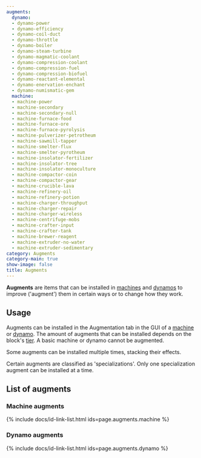 ```yaml
---
augments:
  dynamo:
  - dynamo-power
  - dynamo-efficiency
  - dynamo-coil-duct
  - dynamo-throttle
  - dynamo-boiler
  - dynamo-steam-turbine
  - dynamo-magmatic-coolant
  - dynamo-compression-coolant
  - dynamo-compression-fuel
  - dynamo-compression-biofuel
  - dynamo-reactant-elemental
  - dynamo-enervation-enchant
  - dynamo-numismatic-gem
  machine:
  - machine-power
  - machine-secondary
  - machine-secondary-null
  - machine-furnace-food
  - machine-furnace-ore
  - machine-furnace-pyrolysis
  - machine-pulverizer-petrotheum
  - machine-sawmill-tapper
  - machine-smelter-flux
  - machine-smelter-pyrotheum
  - machine-insolator-fertilizer
  - machine-insolator-tree
  - machine-insolator-monoculture
  - machine-compactor-coin
  - machine-compactor-gear
  - machine-crucible-lava
  - machine-refinery-oil
  - machine-refinery-potion
  - machine-charger-throughput
  - machine-charger-repair
  - machine-charger-wireless
  - machine-centrifuge-mobs
  - machine-crafter-input
  - machine-crafter-tank
  - machine-brewer-reagent
  - machine-extruder-no-water
  - machine-extruder-sedimentary
category: Augments
category-main: true
show-image: false
title: Augments
---
```


**Augments** are items that can be installed in [machines](../machines/) and
[dynamos](../dynamos/) to improve ('augment') them in certain ways or to
change how they work.


Usage
-----

Augments can be installed in the Augmentation tab in the GUI of a
[machine](../machines/) or [dynamo](../dynamos/). The amount of augments
that can be installed depends on the block's [tier](../../thermal-foundation/tiers/). A basic
machine or dynamo cannot be augmented.

Some augments can be installed multiple times, stacking their effects.

Certain augments are classified as 'specializations'. Only one specialization
augment can be installed at a time.


List of augments
----------------

### Machine augments
{% include docs/id-link-list.html ids=page.augments.machine %}

### Dynamo augments
{% include docs/id-link-list.html ids=page.augments.dynamo %}
